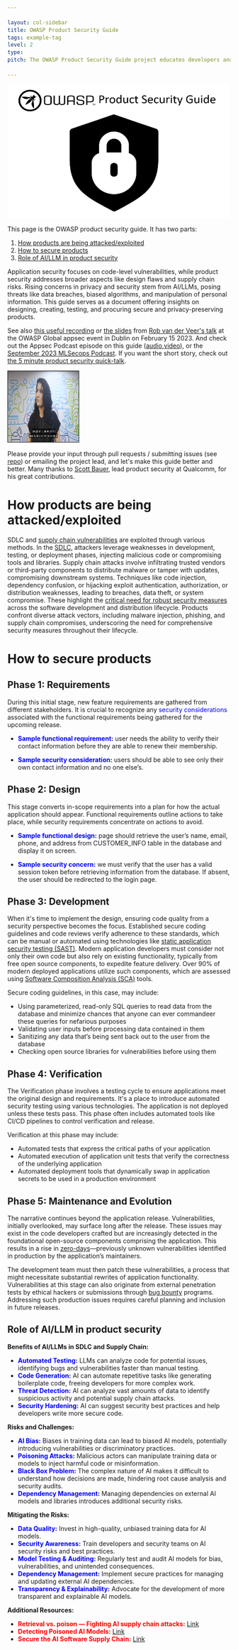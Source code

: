 ```yaml
---

layout: col-sidebar
title: OWASP Product Security Guide
tags: example-tag
level: 2
type: 
pitch: The OWASP Product Security Guide project educates developers and organizations on security considerations for various products, offering a curated list of vulnerabilities and promoting awareness and solutions within the development community.

---
```


<img src="Asset/OWASP Product Security Guide Logo.png" width="500" height ="300">

This page is the OWASP product security guide. It has two parts:  
1. [How products are being attacked/exploited](#how-products-are-being-attacked/exploited)  
2. [How to secure products](#how-to-secure-products)
3. [Role of AI/LLM in product security](#role-of-AI/LLM-product-security)  
  
Application security focuses on code-level vulnerabilities, while product security addresses broader aspects like design flaws and supply chain risks. Rising concerns in privacy and security stem from AI/LLMs, posing threats like data breaches, biased algorithms, and manipulation of personal information. This guide serves as a document offering insights on designing, creating, testing, and procuring secure and privacy-preserving products.

See also [this useful recording](https://youtu.be/ol-z_ShulCc?si=xmPFkpjrwrxNYQSX) or [the slides](https://github.com/OWASP/www-project-ai-security-and-privacy-guide/blob/main/assets/images/20230215-Rob-AIsecurity-Appsec-ForSharing.pdf?raw=true) from [Rob van der Veer's talk](https://sched.co/1F9DT) at the OWASP Global appsec event in Dublin on February 15 2023. And check out the Appsec Podcast episode on this guide ([audio](https://www.buzzsprout.com/1730684/12313155-rob-van-der-veer-owasp-ai-security-privacy-guide),[video](https://www.youtube.com/watch?v=SLdn3AwlCAk&)), or the [September 2023 MLSecops Podcast](https://mlsecops.com/podcast/a-holistic-approach-to-understanding-the-ai-lifecycle-and-securing-ml-systems-protecting-ai-through-people-processes-technology). If you want the short story, check out [the 5 minute product security quick-talk](https://youtu.be/D6YRQYHVHao?si=Ua_TG5tqy_YiYaVG).

<p align="left"><a href="https://youtu.be/D6YRQYHVHao?si=cMom_KcEa4sIVt6k" target="_blank" rel="noopener noreferrer"><img src="Asset/talkvideo.jpeg" width="160" height="160" border="1"/> </a></p>


Please provide your input through pull requests / submitting issues (see [repo](https://owasp.org/www-project-product-security-guide/#)) or emailing the project lead, and let's make this guide better and better. Many thanks to [Scott Bauer](https://www.linkedin.com/in/scott-bauer-90a55531/overlay/about-this-profile/), lead product security at Qualcomm, for his great contributions.

# How products are being attacked/exploited  
SDLC and [supply chain vulnerabilities](https://www.fortinet.com/resources/cyberglossary/supply-chain-attacks) are exploited through various methods. In the [SDLC](https://mediasmarts.ca/digital-media-literacy/digital-issues/cyber-security/cyber-security-software-threats), attackers leverage weaknesses in development, testing, or deployment phases, injecting malicious code or compromising tools and libraries. Supply chain attacks involve infiltrating trusted vendors or third-party components to distribute malware or tamper with updates, compromising downstream systems. Techniques like code injection, dependency confusion, or hijacking exploit authentication, authorization, or distribution weaknesses, leading to breaches, data theft, or system compromise. These highlight the [critical need for robust security measures](https://jfrog.com/blog/the-importance-of-prioritizing-product-security/) across the software development and distribution lifecycle. Products confront diverse attack vectors, including malware injection, phishing, and supply chain compromises, underscoring the need for comprehensive security measures throughout their lifecycle.

#  How to secure products

## Phase 1: Requirements

During this initial stage, new feature requirements are gathered from different stakeholders. It is crucial to recognize any <span style="color:blue">security considerations</span> associated with the functional requirements being gathered for the upcoming release.

- **<span style="color:blue">Sample functional requirement:</span>** user needs the ability to verify their contact information before they are able to renew their membership.

- **<span style="color:blue">Sample security consideration:</span>** users should be able to see only their own contact information and no one else’s.

## Phase 2: Design

This stage converts in-scope requirements into a plan for how the actual application should appear. Functional requirements outline actions to take place, while security requirements concentrate on actions to avoid.

- **<span style="color:blue">Sample functional design:</span>** page should retrieve the user’s name, email, phone, and address from CUSTOMER_INFO table in the database and display it on screen.

- **<span style="color:blue">Sample security concern:</span>** we must verify that the user has a valid session token before retrieving information from the database. If absent, the user should be redirected to the login page.

## Phase 3: Development

When it's time to implement the design, ensuring code quality from a security perspective becomes the focus. Established secure coding guidelines and code reviews verify adherence to these standards, which can be manual or automated using technologies like [static application security testing (SAST)](https://en.wikipedia.org/wiki/Static_application_security_testing). Modern application developers must consider not only their own code but also rely on existing functionality, typically from free open source components, to expedite feature delivery. Over 90% of modern deployed applications utilize such components, which are assessed using [Software Composition Analysis (SCA)](https://www.g2.com/categories/software-composition-analysis) tools.

Secure coding guidelines, in this case, may include:  
- Using parameterized, read-only SQL queries to read data from the database and minimize chances that anyone can ever commandeer these queries for nefarious purposes  
- Validating user inputs before processing data contained in them  
- Sanitizing any data that’s being sent back out to the user from the database  
- Checking open source libraries for vulnerabilities before using them

## Phase 4: Verification

The Verification phase involves a testing cycle to ensure applications meet the original design and requirements. It's a place to introduce automated security testing using various technologies. The application is not deployed unless these tests pass. This phase often includes automated tools like CI/CD pipelines to control verification and release.

Verification at this phase may include:  
- Automated tests that express the critical paths of your application  
- Automated execution of application unit tests that verify the correctness of the underlying application  
- Automated deployment tools that dynamically swap in application secrets to be used in a production environment

## Phase 5: Maintenance and Evolution

The narrative continues beyond the application release. Vulnerabilities, initially overlooked, may surface long after the release. These issues may exist in the code developers crafted but are increasingly detected in the foundational open-source components comprising the application. This results in a rise in [zero-days](https://en.wikipedia.org/wiki/Zero-day_(computing))—previously unknown vulnerabilities identified in production by the application’s maintainers.

The development team must then patch these vulnerabilities, a process that might necessitate substantial rewrites of application functionality. Vulnerabilities at this stage can also originate from external penetration tests by ethical hackers or submissions through [bug bounty](https://hackerone.com/bug-bounty-programs) programs. Addressing such production issues requires careful planning and inclusion in future releases.

## Role of AI/LLM in product security

**Benefits of AI/LLMs in SDLC and Supply Chain:**

- <span style="color:blue">**Automated Testing:**</span> LLMs can analyze code for potential issues, identifying bugs and vulnerabilities faster than manual testing.
- <span style="color:blue">**Code Generation:**</span> AI can automate repetitive tasks like generating boilerplate code, freeing developers for more complex work.
- <span style="color:blue">**Threat Detection:**</span> AI can analyze vast amounts of data to identify suspicious activity and potential supply chain attacks.
- <span style="color:blue">**Security Hardening:**</span> AI can suggest security best practices and help developers write more secure code.

**Risks and Challenges:**

- <span style="color:blue">**AI Bias:**</span> Biases in training data can lead to biased AI models, potentially introducing vulnerabilities or discriminatory practices.
- <span style="color:blue">**Poisoning Attacks:**</span> Malicious actors can manipulate training data or models to inject harmful code or misinformation.
- <span style="color:blue">**Black Box Problem:**</span> The complex nature of AI makes it difficult to understand how decisions are made, hindering root cause analysis and security audits.
- <span style="color:blue">**Dependency Management:**</span> Managing dependencies on external AI models and libraries introduces additional security risks.

**Mitigating the Risks:**

- <span style="color:blue">**Data Quality:**</span> Invest in high-quality, unbiased training data for AI models.
- <span style="color:blue">**Security Awareness:**</span> Train developers and security teams on AI security risks and best practices.
- <span style="color:blue">**Model Testing & Auditing:**</span> Regularly test and audit AI models for bias, vulnerabilities, and unintended consequences.
- <span style="color:blue">**Dependency Management:**</span> Implement secure practices for managing and updating external AI dependencies.
- <span style="color:blue">**Transparency & Explainability:**</span> Advocate for the development of more transparent and explainable AI models.

**Additional Resources:**

- <span style="color:red">**Retrieval vs. poison — Fighting AI supply chain attacks:**</span> [Link](https://www.elastic.co/security-labs/elastic-users-protected-from-suddenicon-supply-chain-attack)
- <span style="color:red">**Detecting Poisoned AI Models:**</span> [Link](https://arxiv.org/pdf/2204.00032)
- <span style="color:red">**Secure the AI Software Supply Chain:**</span> [Link](https://www.linuxfoundation.org/resources/publications/open-source-software-supply-chain-security)
